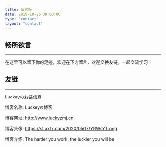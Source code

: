 ```yaml
---
title: 留言板
date: 2019-10-25 00:00:00
type: "contact"
layout: "contact"
---
```


## 畅所欲言
---
在这里可以留下你的足迹，欢迎在下方留言，欢迎交换友链，一起交流学习！

## 友链
---
Luckeyの友链信息

博客名称: Luckeyの博客

博客网址: http://www.luckyzmj.cn

博客头像: https://s1.ax1x.com/2020/05/17/YRWsYT.png

博客介绍: The harder you work, the luckier you will be
